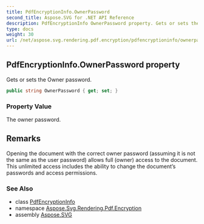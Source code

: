 ```yaml
---
title: PdfEncryptionInfo.OwnerPassword
second_title: Aspose.SVG for .NET API Reference
description: PdfEncryptionInfo OwnerPassword property. Gets or sets the Owner password
type: docs
weight: 30
url: /net/aspose.svg.rendering.pdf.encryption/pdfencryptioninfo/ownerpassword/
---
```

## PdfEncryptionInfo.OwnerPassword property

Gets or sets the Owner password.

```csharp
public string OwnerPassword { get; set; }
```

### Property Value

The owner password.

## Remarks

Opening the document with the correct owner password (assuming it is not the same as the user password) allows full (owner) access to the document. This unlimited access includes the ability to change the document’s passwords and access permissions.

### See Also

* class [PdfEncryptionInfo](../)
* namespace [Aspose.Svg.Rendering.Pdf.Encryption](../../../aspose.svg.rendering.pdf.encryption/)
* assembly [Aspose.SVG](../../../)
